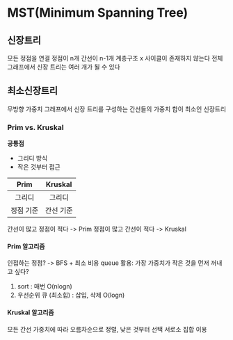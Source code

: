 # MST(Minimum Spanning Tree)

## 신장트리
모든 정점을 연결
정점이 n개 간선이 n-1개
계층구조 x
사이클이 존재하지 않는다
전체 그래프에서 신장 트리는 여러 개가 될 수 있다

## 최소신장트리
무방향 가중치 그래프에서 신장 트리를 구성하는 간선들의 가중치 합이 최소인 신장트리

### Prim vs. Kruskal
**공통점**
- 그리디 방식
- 작은 것부터 접근

| Prim | Kruskal |
| :----: | :-------: |
| 그리디 | 그리디 |
| 정점 기준 | 간선 기준 |

간선이 많고 정점이 적다 -> Prim
정점이 많고 간선이 적다 -> Kruskal

#### Prim 알고리즘
인접하는 정점? ->  BFS + 최소 비용
queue 활용: 가장 가중치가 작은 것을 먼저 꺼내고 싶다? 
1. sort : 매번 O(nlogn) 
2. 우선순위 큐 (최소힙) : 삽입, 삭제 O(logn)

#### Kruskal 알고리즘
모든 간선 가중치에 따라 오름차순으로 정렬, 낮은 것부터 선택
서로소 집합 이용